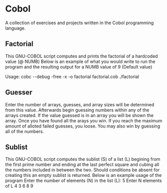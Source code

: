 # Cobol
A collection of exercises and projects written in the Cobol programming language.

## Factorial
This GNU-COBOL script computes and prints the factorial of a hardcoded value (@ NUMB) 
Below is an example of what you would write to run the program and the resulting output for a NUMB value of 9 (Default value)

Usage:
cobc --debug -free -x -o factorial factorial.cob
./factorial  

## Guesser
Enter the number of arrays, guesses, and array sizes will be determined from this value. Afterwards begin guessing numbers within any of the arrays created. If the value guessed is in an array you will be shown the array. Once you have found all the arays you win. If you reach the maximum amount of alloted failed guesses, you loose. You may also win by guessing all of the numbers.

## Sublist
This GNU-COBOL script computes the sublist (S) of a list (L) begining from the first prime number and ending at the last perfect square and cubing all the numbers included in between the two. Should conditions be absent for creating this an empty sublist is returned. Below is an example usage of the program
Enter the number of elements (N) in the list (L): 
5
Enter N elements of L
4
3
6
8
9
